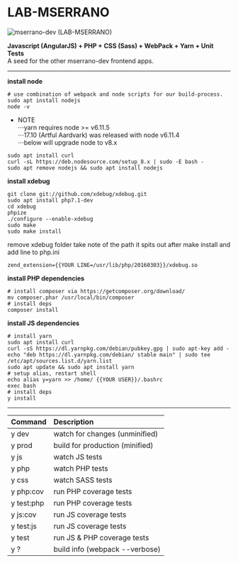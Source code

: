 # LAB-MSERRANO  
<p align="left">
    <img src="https://avatars2.githubusercontent.com/u/30729323?s=200&v=4" title="mserrano-dev (LAB-MSERRANO)"></img>
</p>  

__Javascript (AngularJS) + PHP + CSS (Sass) + WebPack + Yarn + Unit Tests__  
A seed for the other mserrano-dev frontend apps.

---
__install node__
```shell
# use combination of webpack and node scripts for our build-process.
sudo apt install nodejs
node -v
```
* NOTE  
⋅⋅⋅yarn requires node >= v6.11.5  
⋅⋅⋅17.10 (Artful Aardvark) was released with node v6.11.4  
⋅⋅⋅below will upgrade node to v8.x  
```shell
sudo apt install curl
curl -sL https://deb.nodesource.com/setup_8.x | sudo -E bash -
sudo apt remove nodejs && sudo apt install nodejs
```

__install xdebug__
```shell
git clone git://github.com/xdebug/xdebug.git
sudo apt install php7.1-dev
cd xdebug
phpize
./configure --enable-xdebug
sudo make
sudo make install
```
remove xdebug folder
take note of the path it spits out after make install and add line to php.ini
```shell
zend_extension={{YOUR LINE=/usr/lib/php/20160303}}/xdebug.so
```

__install PHP dependencies__
```shell
# install composer via https://getcomposer.org/download/
mv composer.phar /usr/local/bin/composer
# install deps
composer install
```

__install JS dependencies__
```shell
# install yarn
sudo apt install curl
curl -sS https://dl.yarnpkg.com/debian/pubkey.gpg | sudo apt-key add -
echo "deb https://dl.yarnpkg.com/debian/ stable main" | sudo tee /etc/apt/sources.list.d/yarn.list
sudo apt update && sudo apt install yarn
# setup alias, restart shell
echo alias y=yarn >> /home/ {{YOUR USER}}/.bashrc
exec bash
# install deps
y install
```

---
| Command      | Description                     |
| :----------- | :------------------------------ |
| y dev        | watch for changes (unminified)  |
| y prod       | build for production (minified) |
| y js         | watch JS tests                  |
| y php        | watch PHP tests                 |
| y css        | watch SASS tests                |
| y php:cov    | run PHP coverage tests          |
| y test:php   | run PHP coverage tests          |
| y js:cov     | run JS coverage tests           |
| y test:js    | run JS coverage tests           |
| y test       | run JS & PHP coverage tests     |
| y ?          | build info (webpack --verbose)  |
